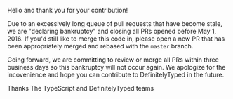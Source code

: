 Hello and thank you for your contribution!

Due to an excessively long queue of pull requests that have become stale, we are "declaring bankruptcy" and closing all PRs opened before May 1, 2016. If you'd still like to merge this code in, please open a new PR that has been appropriately merged and rebased with the `master` branch.

Going forward, we are committing to review or merge all PRs within three business days so this bankruptcy will not occur again. We apologize for the incovenience and hope you can contribute to DefinitelyTyped in the future.

Thanks
The TypeScript and DefinitelyTyped teams
